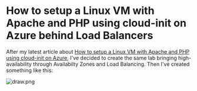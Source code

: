 # How to setup a Linux VM with Apache and PHP using cloud-init on Azure behind Load Balancers

After my latest article about [How to setup a Linux VM with Apache and PHP using cloud-init on Azure](https://github.com/ricmmartins/linuxvm-cloud-init/), 
I've decided to create the same lab bringing high-availability through Availabilty Zones and Load Balancing. Then I've created something like this:

![draw.png](draw)
